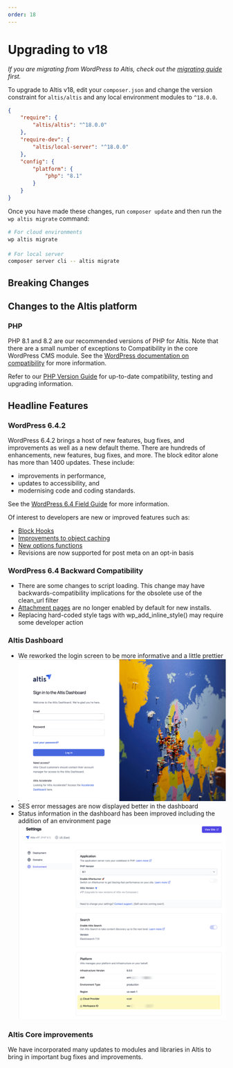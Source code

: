 ```yaml
---
order: 18
---
```


# Upgrading to v18

_If you are migrating from WordPress to Altis, check out
the [migrating guide](../migrating/) first._

To upgrade to Altis v18, edit your `composer.json` and change the version
constraint for `altis/altis` and any local environment modules to `^18.0.0`.

```json
{
	"require": {
		"altis/altis": "^18.0.0"
	},
	"require-dev": {
		"altis/local-server": "^18.0.0"
	},
	"config": {
		"platform": {
			"php": "8.1"
		}
	}
}
```

Once you have made these changes, run `composer update` and then run
the `wp altis migrate` command:

```sh
# For cloud environments
wp altis migrate

# For local server
composer server cli -- altis migrate
```

## Breaking Changes

## Changes to the Altis platform

### PHP

PHP 8.1 and 8.2 are our recommended versions of PHP for Altis. Note that there are a small number of exceptions to
Compatibility in the core WordPress CMS module. See the [WordPress
documentation on compatibility](https://make.wordpress.org/core/handbook/references/php-compatibility-and-wordpress-versions/)
for more information.

Refer to our [PHP Version Guide](docs://guides/updating-php/) for up-to-date
compatibility, testing and upgrading information.

## Headline Features

### WordPress 6.4.2

WordPress 6.4.2 brings a host of new features, bug fixes, and improvements as well as a new default theme. There are
hundreds of enhancements, new features, bug fixes, and more. The block editor alone has more than 1400 updates. These
include:

- improvements in performance,
- updates to accessibility, and
- modernising code and coding standards.

See the
[WordPress 6.4 Field Guide](https://make.wordpress.org/core/2023/10/23/wordpress-6-4-field-guide/) for more
information.

Of interest to developers are new or improved features such as:

- [Block Hooks](https://make.wordpress.org/core/2023/10/15/introducing-block-hooks-for-dynamic-blocks/)
- [Improvements to object caching](https://make.wordpress.org/core/2023/10/17/improvements-to-object-caching-in-wordpress-6-4/)
- [New options functions](https://make.wordpress.org/core/2023/10/17/new-option-functions-in-6-4/)
- Revisions are now supported for post meta on an opt-in basis

### WordPress 6.4 Backward Compatibility

- There are some changes to script loading. This change may have backwards-compatibility implications for the obsolete
  use of the clean_url filter
- [Attachment pages](https://make.wordpress.org/core/2023/10/16/changes-to-attachment-pages/) are no longer enabled by
  default for new installs.
- Replacing hard-coded style tags with wp_add_inline_style() may require some developer action

### Altis Dashboard

- We reworked the login screen to be more informative and a little prettier
  ![](../assets/altis-login-screen.png)
- SES error messages are now displayed better in the dashboard
- Status information in the dashboard has been improved including the addition of an environment page
  ![](../assets/altis-dashboard-environment.png)

### Altis Core improvements

We have incorporated many updates to modules and libraries in Altis to bring in important bug fixes and improvements.
